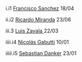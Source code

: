 i.i1 [Francisco Sanchez](https://github.com/Franciscosanchezl) 18/04

ii.i2 [Ricardo Miranda](https://github.com/Rcrdo0409) 23/06

iii.3 [Luis Zavala ](https://github.com/Alezavala97) 22/03

iiii.i4 [Nicolás Gabutti](https://github.com/ngabutti) 10/01

iiiii.i5 [Sebastian Danker](https://github.com/SDanker) 23/01






